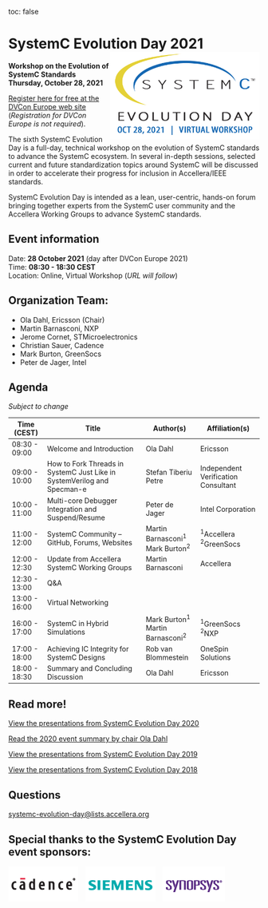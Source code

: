 toc: false

# SystemC Evolution Day 2021 <img style="float: right; width:300px;" src="/images/sced2021.png">

**Workshop on the Evolution of SystemC Standards
Thursday, October 28, 2021**

[Register here for free at the DVCon Europe web site](https://dvcon-europe.org/registration/)<br>(*Registration for DVCon Europe is not required*).

The sixth SystemC Evolution Day is a full-day, technical workshop on the evolution of SystemC standards to advance the SystemC ecosystem. In several in-depth sessions, selected current and future standardization topics around SystemC will be discussed in order to accelerate their progress for inclusion in Accellera/IEEE standards.

SystemC Evolution Day is intended as a lean, user-centric, hands-on forum bringing together experts from the SystemC user community and the Accellera Working Groups to advance SystemC standards.

## Event information

Date: **28 October 2021** (day after DVCon Europe 2021)<br>
Time: **08:30 - 18:30 CEST**<br>
Location: Online, Virtual Workshop (*URL will follow*)

## Organization Team:

 * Ola Dahl, Ericsson (Chair)
 * Martin Barnasconi, NXP
 * Jerome Cornet, STMicroelectronics
 * Christian Sauer, Cadence
 * Mark Burton, GreenSocs
 * Peter de Jager, Intel

## Agenda

*Subject to change*

|Time (CEST) | Title | Author(s) | Affiliation(s) |
| ------------- | ------------------- | ------------------- | -------------------- |
| 08:30 - 09:00 | Welcome and Introduction | Ola Dahl | Ericsson |
| 09:00 - 10:00 | How to Fork Threads in SystemC Just Like in SystemVerilog and Specman-e | Stefan Tiberiu Petre	| Independent Verification Consultant |
| 10:00 - 11:00 | Multi-core Debugger Integration and Suspend/Resume | Peter de Jager | Intel Corporation |
| 11:00 - 12:00 | SystemC Community – GitHub, Forums, Websites | Martin Barnasconi<sup>1</sup><br> Mark Burton<sup>2</sup> | <sup>1</sup>Accellera<br> <sup>2</sup>GreenSocs |
| 12:00 - 12:30 | Update from Accellera SystemC Working Groups | Martin Barnasconi | Accellera |
| 12:30 - 13:00 | Q&A | 
| 13:00 - 16:00 | Virtual Networking |
| 16:00 - 17:00 | SystemC in Hybrid Simulations | Mark Burton<sup>1</sup><br> Martin Barnasconi<sup>2</sup> | <sup>1</sup>GreenSocs<br><sup>2</sup>NXP |
| 17:00 - 18:00 | Achieving IC Integrity for SystemC Designs | Rob van Blommestein | OneSpin Solutions |
| 18:00 - 18:30 | Summary and Concluding Discussion | Ola Dahl | Ericsson |


## Read more!

[View the presentations from SystemC Evolution Day 2020](https://www.accellera.org/images/Presentations_SCED_2020.zip)

[Read the 2020 event summary by chair Ola Dahl](https://www.accellera.org/news/events/systemc-evolution-day-2020/summary)

[View the presentations from SystemC Evolution Day 2019](https://www.accellera.org/images/Presentations_SCED_2019.zip)

[View the presentations from SystemC Evolution Day 2018](https://www.accellera.org/images/Presentations_SCED_2018.zip)


## Questions

[systemc-evolution-day@lists.accellera.org](mailto:systemc-evolution-day@lists.accellera.org)

## Special thanks to the SystemC Evolution Day event sponsors:

<p><a href="http://www.cadence.com/" target="_blank" rel="noopener noreferrer"><img style="display: inline-block; padding-right: 15px;" src="/images/logo-cadence-sponsor.png" alt="Cadence" /></a><a href="http://www.mentor.com/" target="_blank" rel="noopener noreferrer"><img style="display: inline-block; padding-right: 15px;" src="/images/logo-siemens-sponsor.png" alt="Siemens EDA" /></a><a href="http://www.synopsys.com/" target="_blank" rel="noopener noreferrer"><img style="display: inline-block;" src="/images/logo-synopsys-sponsor.png" alt="Synopsys" /></a></p>
